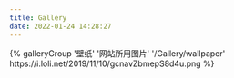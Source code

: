 ```yaml
---
title: Gallery
date: 2022-01-24 14:28:27
---
```

<div class="gallery-group-main">
{% galleryGroup '壁纸' '网站所用图片' '/Gallery/wallpaper' https://i.loli.net/2019/11/10/gcnavZbmepS8d4u.png %}
</div>